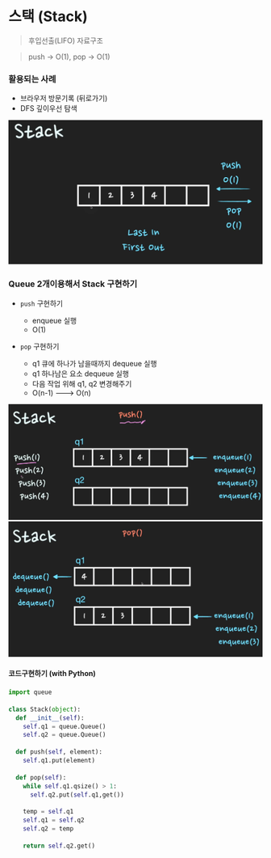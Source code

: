 # 스택 (Stack)

> 후입선출(LIFO) 자료구조

> push -> O(1), pop -> O(1)

### 활용되는 사례
- 브라우저 방문기록 (뒤로가기)
- DFS 깊이우선 탐색

![stack](images/stack.png)

### Queue 2개이용해서 Stack 구현하기

- `push` 구현하기
  - enqueue 실행
  - O(1)

- `pop` 구현하기
  - q1 큐에 하나가 남을때까지 dequeue 실행
  - q1 하나남은 요소 dequeue 실행
  - 다음 작업 위해 q1, q2 변경해주기
  - O(n-1) ---> O(n)

![queue to stack](images/queue-to-stack.png)
![queue to stack2](images/queue-to-stack2.png)

#### 코드구현하기 (with Python)
```python
import queue

class Stack(object):
  def __init__(self):
    self.q1 = queue.Queue()
    self.q2 = queue.Queue()
  
  def push(self, element):
    self.q1.put(element)

  def pop(self):
    while self.q1.qsize() > 1:
      self.q2.put(self.q1,get())

    temp = self.q1
    self.q1 = self.q2
    self.q2 = temp

    return self.q2.get()
```